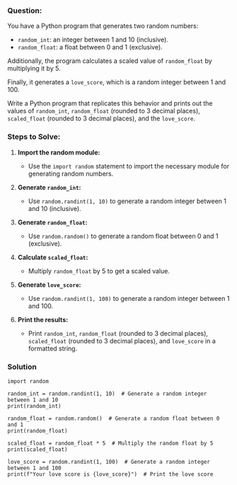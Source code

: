 ### Question:

You have a Python program that generates two random numbers:

- `random_int`: an integer between 1 and 10 (inclusive).
- `random_float`: a float between 0 and 1 (exclusive).

Additionally, the program calculates a scaled value of `random_float` by multiplying it by 5.

Finally, it generates a `love_score`, which is a random integer between 1 and 100.

Write a Python program that replicates this behavior and prints out the values of `random_int`, `random_float` (rounded to 3 decimal places), `scaled_float` (rounded to 3 decimal places), and the `love_score`.

### Steps to Solve:

1. **Import the random module:**
   - Use the `import random` statement to import the necessary module for generating random numbers.

2. **Generate `random_int`:**
   - Use `random.randint(1, 10)` to generate a random integer between 1 and 10 (inclusive).

3. **Generate `random_float`:**
   - Use `random.random()` to generate a random float between 0 and 1 (exclusive).

4. **Calculate `scaled_float`:**
   - Multiply `random_float` by 5 to get a scaled value.

5. **Generate `love_score`:**
   - Use `random.randint(1, 100)` to generate a random integer between 1 and 100.

6. **Print the results:**
   - Print `random_int`, `random_float` (rounded to 3 decimal places), `scaled_float` (rounded to 3 decimal places), and `love_score` in a formatted string.

### Solution

```
import random

random_int = random.randint(1, 10)  # Generate a random integer between 1 and 10
print(random_int)

random_float = random.random()  # Generate a random float between 0 and 1
print(random_float)

scaled_float = random_float * 5  # Multiply the random float by 5
print(scaled_float)

love_score = random.randint(1, 100)  # Generate a random integer between 1 and 100
print(f"Your love score is {love_score}")  # Print the love score
```
